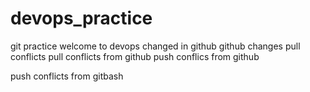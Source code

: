 # devops_practice
git practice
welcome to devops
changed in github
github changes
pull conflicts
pull conflicts from github
push conflics from github


push conflicts from gitbash
